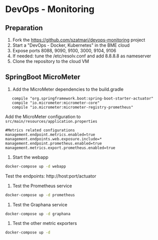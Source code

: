 # DevOps - Monitoring

## Preparation
1. Fork the https://github.com/szatmari/devops-monitoring project
2. Start a "DevOps - Docker, Kubernetes" in the BME cloud
3. Expose ports 8088, 9090, 9100, 3000, 9104, 9106
4. If needed: tune the /etc/resolv.conf and add 8.8.8.8 as nameserver
5. Clone the repository to the cloud VM

## SpringBoot MicroMeter
1. Add the MicroMeter dependencies to the build.gradle
 ```
    compile "org.springframework.boot:spring-boot-starter-actuator"
    compile "io.micrometer:micrometer-core"
    compile "io.micrometer:micrometer-registry-prometheus"
```
Add the MicroMeter configuration to ```src/main/resources/application.properties```

```
#Metrics related configurations
management.endpoint.metrics.enabled=true
management.endpoints.web.exposure.include=*
management.endpoint.prometheus.enabled=true
management.metrics.export.prometheus.enabled=true
```

1. Start the webapp
```bash
docker-compose up -d webapp
```

Test the endpoints: http://host:port/actuator

1. Test the Prometheus service
```bash
docker-compose up -d prometheus
```

1. Test the Graphana service
```bash
docker-compose up -d graphana
```

1. Test the other metric exporters
```bash
docker-compose up -d
```
 

